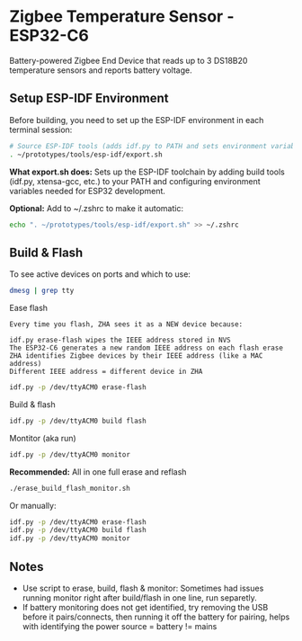 
# Zigbee Temperature Sensor - ESP32-C6

Battery-powered Zigbee End Device that reads up to 3 DS18B20 temperature sensors and reports battery voltage.

## Setup ESP-IDF Environment

Before building, you need to set up the ESP-IDF environment in each terminal session:

```bash
# Source ESP-IDF tools (adds idf.py to PATH and sets environment variables)
. ~/prototypes/tools/esp-idf/export.sh
```

**What export.sh does:** Sets up the ESP-IDF toolchain by adding build tools (idf.py, xtensa-gcc, etc.) to your PATH and configuring environment variables needed for ESP32 development.

**Optional:** Add to ~/.zshrc to make it automatic:
```bash
echo ". ~/prototypes/tools/esp-idf/export.sh" >> ~/.zshrc
```

## Build & Flash

To see active devices on ports and which to use: 
```bash
dmesg | grep tty
```

Ease flash  

    Every time you flash, ZHA sees it as a NEW device because:

    idf.py erase-flash wipes the IEEE address stored in NVS
    The ESP32-C6 generates a new random IEEE address on each flash erase
    ZHA identifies Zigbee devices by their IEEE address (like a MAC address)
    Different IEEE address = different device in ZHA

```bash
idf.py -p /dev/ttyACM0 erase-flash
```

Build & flash
```bash
idf.py -p /dev/ttyACM0 build flash
```

Montitor (aka run)
```bash
idf.py -p /dev/ttyACM0 monitor
```

**Recommended:** All in one full erase and reflash
```bash
./erase_build_flash_monitor.sh
```

Or manually:
```bash
idf.py -p /dev/ttyACM0 erase-flash
idf.py -p /dev/ttyACM0 build flash
idf.py -p /dev/ttyACM0 monitor
```

## Notes
- Use script to erase, build, flash & monitor: Sometimes had issues running monitor right after build/flash in one line, run separetly.
- If battery monitoring does not get identified, try removing the USB before it pairs/connects, then running it off the battery for pairing, helps with identifying the power source = battery != mains

